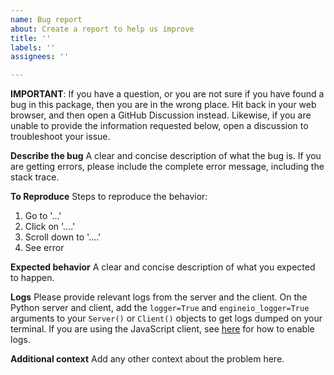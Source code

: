```yaml
---
name: Bug report
about: Create a report to help us improve
title: ''
labels: ''
assignees: ''

---
```


**IMPORTANT**: If you have a question, or you are not sure if you have found a bug in this package, then you are in the wrong place. Hit back in your web browser, and then open a GitHub Discussion instead. Likewise, if you are unable to provide the information requested below, open a discussion to troubleshoot your issue.

**Describe the bug**
A clear and concise description of what the bug is. If you are getting errors, please include the complete error message, including the stack trace.

**To Reproduce**
Steps to reproduce the behavior:
1. Go to '...'
2. Click on '....'
3. Scroll down to '....'
4. See error

**Expected behavior**
A clear and concise description of what you expected to happen.

**Logs**
Please provide relevant logs from the server and the client. On the Python server and client, add the `logger=True` and `engineio_logger=True` arguments to your `Server()` or `Client()` objects to get logs dumped on your terminal. If you are using the JavaScript client, see [here](https://socket.io/docs/logging-and-debugging/) for how to enable logs.

**Additional context**
Add any other context about the problem here.
